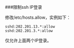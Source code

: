 ###限制ssh IP登录

修改/etc/hosts.allow，实例如下：

   ```
   sshd:202.201.13.*:allow
   sshd:202.201.3.*:allow
   ```

仅允许上面两个IP登录。
